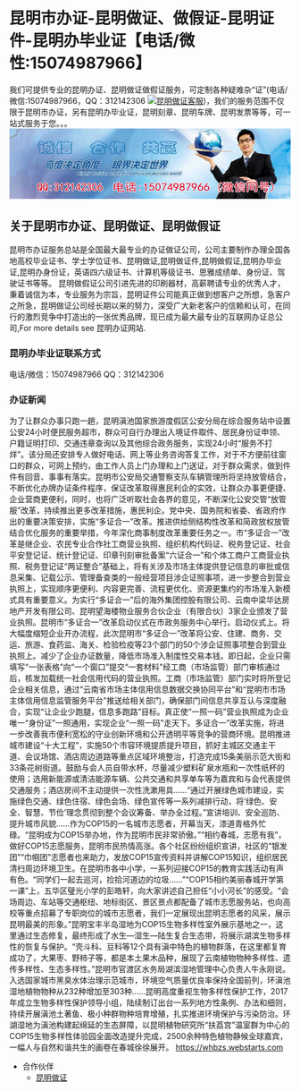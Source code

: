 # 昆明市办证-昆明做证、做假证-昆明证件-昆明办毕业证【电话/微性:15074987966】
我们可提供专业的昆明办证、昆明做证做假证服务，可定制各种疑难杂“证”(电话/微信:15074987966，QQ：312142306 [![昆明做证客服](https://wpa.qq.com/pa?p=2:312142306:41)](https://wpa.qq.com/msgrd?v=3&amp;uin=312142306&amp;site=qq&amp;menu=yes))，我们的服务范围不仅限于昆明市办证，另有昆明办毕业证，昆明刻章、昆明车牌、昆明发票等等，可一站式服务于您。。。
![昆明办毕业证,昆明做证,昆明刻章,昆明证件服务](./150-2.jpg)

## 关于昆明市办证、昆明做证、昆明做假证
昆明市办证服务总站是全国最大最专业的办证做证公司，公司主要制作办理全国各地高校毕业证书、学士学位证书、昆明做证,昆明做证件,昆明做假证,昆明办毕业证,昆明办身份证，英语四六级证书、计算机等级证书、思雅成绩单、身份证、驾驶证书等等。 昆明做假证公司引进先进的印刷器材，高薪聘请专业的优秀人才，秉着诚信为本，专业服务为宗旨，昆明证件公司能真正做到想客户之所想，急客户之所急，昆明做证公司经长期以来的努力，深受广大新老客户的信赖和认可，在同行的激烈竞争中打造出的一张优秀品牌，现已成为最大最专业的互联网办证总公司,For more details see 昆明办证网站.

### 昆明办毕业证联系方式
电话/微信：15074987966 QQ：312142306

### 办证新闻
为了让群众办事只跑一趟，昆明滇池国家旅游度假区公安分局在综合服务站中设置公安24小时便民服务超市，群众可自行办理出入境证件取件、居民身份证申领、户籍证明打印、交通违章查询以及其他综合政务服务，实现24小时“服务不打烊”。该分局还安排专人做好电话、网上等业务咨询答复工作，对于不方便前往窗口的群众，可网上预约，由工作人员上门办理和上门送证，对于群众需求，做到件件有回音、事事有落实。昆明市公安局交通警察支队车辆管理所将坚持放管结合，不断优化办牌办证条件程序，保证改革取得惠民利企的实效，让群众办事更便捷、企业营商更便利，同时，也将广泛听取社会各界的意见，不断深化公安交管“放管服”改革，持续推出更多改革措施，惠民利企。党中央、国务院和省委、省政府作出的重要决策安排，实施“多证合一”改革。推进供给侧结构性改革和简政放权放管结合优化服务的重要举措，今年深化商事制度改革重要任务之一。市“多证合一”改革是继企业、农民专业合作社工商营业执照、组织机构代码证、税务登记证、社会平安登记证、统计登记证、印章刊刻审批备案“六证合一”和个体工商户工商营业执照、税务登记证“两证整合”基础上，将有关涉及市场主体提供登记信息的审批或信息采集、记载公示、管理备查类的一般经营项目涉企证照事项，进一步整合到营业执照上，实现顺序更便利、内容更完善、流程更优化、资源更集约的市场准入新模式具有重要意义。为实行“多证合一”后的海外集团控股有限公司、云南中梁华达房地产开发有限公司、昆明望海楼物业服务合伙企业（有限合伙）3家企业颁发了营业执照。昆明市“多证合一”改革启动仪式在市政务服务中心举行。启动仪式上。将大幅度缩短企业开办流程，此次昆明市“多证合一”改革将公安、住建、商务、交运、旅游、食药监、海关、检验检疫等23个部门的50个涉企证照事项整合到营业执照上。减少了企业办证数量，降低市场准入制度性交易本钱。即日起，企业只需填写“一张表格”向“一个窗口”提交“一套材料”经工商（市场监管）部门审核通过后，核发加载统一社会信用代码的营业执照。工商（市场监管）部门实时将所登记企业相关信息，通过“云南省市场主体信用信息数据交换协同平台”和“昆明市市场主体信用信息监管服务平台”推送给相关部门，确保部门间信息共享互认与深度融合，实现“让企业少跑腿，信息多跑路”目标。真正使“一照一码”营业执照成为企业唯一“身份证”一照通用，实现企业“一照一码”走天下。多证合一”改革实施，将进一步改善我市便利宽松的守业创新环境和公开透明平等竞争的营商环境。昆明推进城市建设“十大工程”，实施50个市容环境提质提升项目，抓好主城区交通主干道、会议场馆、酒店周边道路等重点区域环境整治，打造完成15条美丽示范大街和33条花树街道。鼓励与会人员自带水杯，尽量减少塑料矿泉水瓶和一次性纸杯的使用；选用新能源或清洁能源车辆、公共交通和共享单车等为嘉宾和与会代表提供交通服务；酒店房间不主动提供一次性洗漱用具……“通过开展绿色城市建设，实施绿色交通、绿色住宿、绿色会场、绿色宣传等一系列减排行动，将‘绿色、安全、智慧、节俭’理念贯彻到整个会议筹备、举办全过程。”宣讲培训、安全巡防、提升城市风貌……作为COP15的一名城市志愿者，开幕当天，漆道青格外忙碌。“昆明成为COP15举办地，作为昆明市民非常骄傲。”“相约春城，志愿有我”，做好COP15志愿服务，昆明市民热情高涨。各个社区纷纷组织宣讲，社区的“银发团”“巾帼团”志愿者也来助力，发放COP15宣传资料并讲解COP15知识，组织居民清扫周边环境卫生。在昆明市各中小学，一系列迎接COP15的教育实践活动有声有色。“同学们一起去巡河，捡拾河道边的垃圾……”“COP15相约美丽春城开学第一课”上，五华区璧光小学的彭皓轩，向大家讲述自己担任“小小河长”的感受。“会场周边、车站等交通枢纽、地标街区、景区景点都配备了城市志愿服务站，也向高校等重点招募了专职岗位的城市志愿者，我们一定展现出昆明志愿者的风采，展示昆明最美的形象。”昆明宝丰半岛湿地为COP15生物多样性室外展示基地之一，这里通过生态修复，最终形成了水生—湿生—陆生复合生态带，将展示湖滨生物多样性的恢复与保护。“壳斗科、豆科等12个具有滇中特色的植物群落，在这里都复育成功了，大果枣、野柿子等，都是本土果木品种，展现了云南植物物种多样性、遗传多样性、生态多样性。”昆明市官渡区水务局湖滨湿地管理中心负责人牛永刚说。入选国家城市黑臭水体治理示范城市，环境空气质量优良率保持全国前列，环滇池湿地植物物种从232种增加至303种……昆明高度重视生物多样性保护工作，2017年成立生物多样性保护领导小组，陆续制订出台一系列地方性条例、办法和细则，持续开展滇池土著鱼、极小种群物种培育增殖，扎实推进环境保护与污染防治。环湖湿地为滇池构建起绵延的生态屏障，以昆明植物研究所“扶荔宫”温室群为中心的COP15生物多样性体验园全面改造提升完成，2500余种特色植物静候全球嘉宾，一幅人与自然和谐共生的画卷在春城徐徐展开。 https://whbzs.webstarts.com

* 合作伙伴
  * [昆明做证](http://kmbjzs.github.io)

